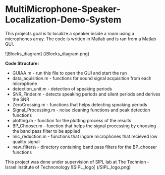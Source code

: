 # MultiMicrophone-Speaker-Localization-Demo-System

This projects goal is to localize a speaker inside a room using a microphones array.
The code is written in Matlab and is ran from a Matlab GUI.

![Blocks_diagram] (/Blocks_diagram.png)

**Code Structure:**
* GUIAA.m - run this file to open the GUI and start the run
* data_aquisition.m - functions for sound signal acquisition from each microphone
* detection_unit.m - detection of speaking periods
* SNR_Finder.m - detects speaking periods and silent periods and derives the SNR
* ZeroCrossing.m - functions that helps detecting speaking periods
* Signal_Processing.m - noise cleaning functions and peak detection functions
* plotting.m - function for the plotting process of the results
* BP_Chooser.m - function that helps the signal processing by choosing the band pass filter to be applied
* mic_reduction.m - functions that ingore microphones that recieved low quality signal
* new_filters\ - directory containing band pass filters for the BP_chooser functions

This project was done under supervision of SIPL lab at The Technion - Israel Institute of Technonology 
![SIPL_logo] (/SIPL_logo.png)
